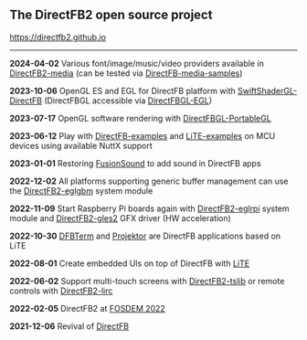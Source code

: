 The DirectFB2 open source project
---------------------------------

https://directfb2.github.io

________________________________________________________________

**2024-04-02** Various font/image/music/video providers available in [DirectFB2-media](https://github.com/directfb2/DirectFB2-media) (can be tested via [DirectFB-media-samples](https://github.com/directfb2/DirectFB-media-samples))

**2023-10-06** OpenGL ES and EGL for DirectFB platform with [SwiftShaderGL-DirectFB](https://github.com/directfb2/SwiftShaderGL-DirectFB) (DirectFBGL accessible via [DirectFBGL-EGL](https://github.com/directfb2/DirectFBGL-EGL))

**2023-07-17** OpenGL software rendering with [DirectFBGL-PortableGL](https://github.com/directfb2/DirectFBGL-PortableGL)

**2023-06-12** Play with [DirectFB-examples](https://github.com/directfb2/DirectFB-examples) and [LiTE-examples](https://github.com/directfb2/LiTE-examples) on MCU devices using available NuttX support

**2023-01-01** Restoring [FusionSound](https://github.com/directfb2/FusionSound2) to add sound in DirectFB apps

**2022-12-02** All platforms supporting generic buffer management can use the [DirectFB2-eglgbm](https://github.com/directfb2/DirectFB2-eglgbm) system module

**2022-11-09** Start Raspberry Pi boards again with [DirectFB2-eglrpi](https://github.com/directfb2/DirectFB2-eglrpi) system module and [DirectFB2-gles2](https://github.com/directfb2/DirectFB2-gles2) GFX driver (HW acceleration)

**2022-10-30** [DFBTerm](https://github.com/directfb2/DFBTerm) and [Projektor](https://github.com/directfb2/Projektor) are DirectFB applications based on LiTE

**2022-08-01** Create embedded UIs on top of DirectFB with [LiTE](https://github.com/directfb2/LiTE)

**2022-06-02** Support multi-touch screens with [DirectFB2-tslib](https://github.com/directfb2/DirectFB2-tslib) or remote controls with [DirectFB2-lirc](https://github.com/directfb2/DirectFB2-lirc)

**2022-02-05** DirectFB2 at [FOSDEM 2022](https://archive.fosdem.org/2022/schedule/event/directfb)

**2021-12-06** Revival of [DirectFB](https://github.com/directfb2/DirectFB2)
